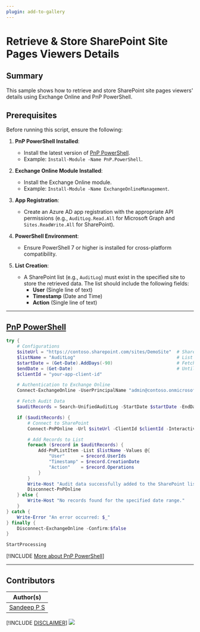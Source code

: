 ```yaml
---
plugin: add-to-gallery
---
```


# Retrieve & Store SharePoint Site Pages Viewers Details

## Summary
This sample shows how to retrieve and store SharePoint site pages viewers' details using Exchange Online and PnP PowerShell.

## Prerequisites

Before running this script, ensure the following:

1. **PnP PowerShell Installed**:
   - Install the latest version of [PnP PowerShell](https://pnp.github.io/powershell/articles/installation.html).
   - Example: `Install-Module -Name PnP.PowerShell`.

2. **Exchange Online Module Installed**:
   - Install the Exchange Online module.
   - Example: `Install-Module -Name ExchangeOnlineManagement`.

3. **App Registration**:
   - Create an Azure AD app registration with the appropriate API permissions (e.g., `AuditLog.Read.All` for Microsoft Graph and `Sites.ReadWrite.All` for SharePoint).

4. **PowerShell Environment**:
   - Ensure PowerShell 7 or higher is installed for cross-platform compatibility.

5. **List Creation**:
   - A SharePoint list (e.g., `AuditLog`) must exist in the specified site to store the retrieved data. The list should include the following fields:
     - **User** (Single line of text)
     - **Timestamp** (Date and Time)
     - **Action** (Single line of text)

---


## [PnP PowerShell](#tab/pnpps)

```powershell
try {
    # Configurations
    $siteUrl = "https://contoso.sharepoint.com/sites/DemoSite"  # SharePoint site URL
    $listName = "AuditLog"                                      # List name
    $startDate = (Get-Date).AddDays(-90)                        # Fetch data from the past 90 days
    $endDate = (Get-Date)                                       # Until today
    $clientId = "your-app-client-id"

    # Authentication to Exchange Online
    Connect-ExchangeOnline -UserPrincipalName "admin@contoso.onmicrosoft.com"

    # Fetch Audit Data
    $auditRecords = Search-UnifiedAuditLog -StartDate $startDate -EndDate $endDate -Operations "PageViewed" -SiteIds "your-site-id"

    if ($auditRecords) {
        # Connect to SharePoint
        Connect-PnPOnline -Url $siteUrl -ClientId $clientId -Interactive

        # Add Records to List
        foreach ($record in $auditRecords) {
            Add-PnPListItem -List $listName -Values @{
                "User"      = $record.UserIds
                "Timestamp" = $record.CreationDate
                "Action"    = $record.Operations
            }
        }
        Write-Host "Audit data successfully added to the SharePoint list."
        Disconnect-PnPOnline
    } else {
        Write-Host "No records found for the specified date range."
    }
} catch {
    Write-Error "An error occurred: $_"
} finally {
    Disconnect-ExchangeOnline -Confirm:$false
}

StartProcessing
```
[!INCLUDE [More about PnP PowerShell](../../docfx/includes/MORE-PNPPS.md)]
***

## Contributors

| Author(s) |
|-----------|
| [Sandeep P S](https://github.com/Sandeep-FED) |


[!INCLUDE [DISCLAIMER](../../docfx/includes/DISCLAIMER.md)]
<img src="https://m365-visitor-stats.azurewebsites.net/script-samples/scripts/spo-get-sp-site-page-viewers-details" aria-hidden="true" />
